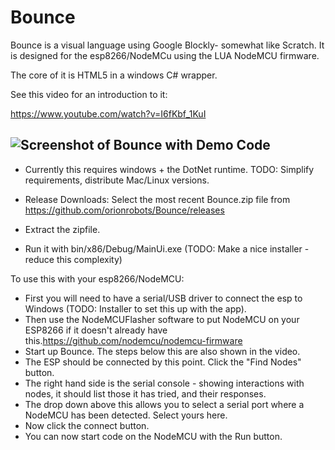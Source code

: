 # Bounce

Bounce is a visual language using Google Blockly- somewhat like Scratch.
It is designed for the esp8266/NodeMCu using the LUA NodeMCU firmware.

The core of it is HTML5 in a windows C# wrapper.

See this video for an introduction to it:

https://www.youtube.com/watch?v=I6fKbf_1KuI

![Screenshot of Bounce with Demo Code](https://pbs.twimg.com/media/CeQoGK7UsAAQh8K.jpg)
---
* Currently this requires windows + the DotNet runtime. TODO: Simplify requirements, distribute Mac/Linux versions.

* Release Downloads: Select the most recent Bounce.zip file from https://github.com/orionrobots/Bounce/releases
* Extract the zipfile.
* Run it with bin/x86/Debug/MainUi.exe  (TODO: Make a nice installer - reduce this complexity)

To use this with your esp8266/NodeMCU:

* First you will need to have a serial/USB driver to connect the esp to Windows (TODO: Installer to set this up with the app).
* Then use the NodeMCUFlasher software to put NodeMCU on your ESP8266 if it doesn't already have this.https://github.com/nodemcu/nodemcu-firmware
* Start up Bounce. The steps below this are also shown in the video.
* The ESP should be connected by this point. Click the "Find Nodes" button. 
* The right hand side is the serial console - showing interactions with nodes, it should list those it has tried, and their responses.
* The drop down above this allows you to select a serial port where a NodeMCU has been detected. Select yours here.
* Now click the connect button.
* You can now start code on the NodeMCU with the Run button.
